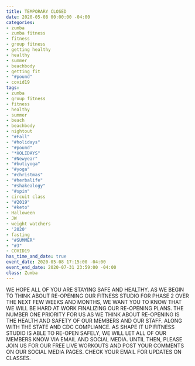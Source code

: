 ```yaml
---
title: TEMPORARY CLOSED
date: 2020-05-08 00:00:00 -04:00
categories:
- zumba
- zumba fitness
- fitness
- group fitness
- getting healthy
- healthy
- summer
- beachbody
- getting fit
- "#pound"
- covid19
tags:
- zumba
- group fitness
- fitness
- healthy
- summer
- beach
- beachbody
- nightout
- "#Fall"
- "#holidays"
- "#pound"
- "*HOLIDAYS"
- "#Newyear"
- "#butiyoga"
- "#yoga"
- "#christmas"
- "#herbalife"
- "#shakealogy"
- "#spin"
- circuit class
- "#2019"
- "#keto"
- Halloween
- JW
- weight watchers
- '2020'
- fasting
- "#SUMMER"
- "#3"
- COVID19
has_time_and_date: true
event_date: 2020-05-08 17:15:00 -04:00
event_end_date: 2020-07-31 23:59:00 -04:00
class: Zumba
---
```


WE HOPE ALL OF YOU ARE STAYING SAFE AND HEALTHY.  AS WE BEGIN TO THINK ABOUT RE-OPENING OUR FITNESS STUDIO FOR PHASE 2 OVER THE NEXT FEW WEEKS AND MONTHS, WE WANT YOU TO KNOW THAT WE WILL BE HARD AT WORK FINALIZING OUR RE-OPENING PLANS.  THE NUMBER ONE PRIORITY FOR US AS WE THINK ABOUT RE-OPENING IS THE HEALTH AND SAFETY OF OUR MEMBERS AND OUR STAFF. ALONG WITH THE STATE AND CDC COMPLIANCE. 
AS SHAPE IT UP FITNESS STUDIO IS ABLE TO RE-OPEN SAFELY, WE WILL LET ALL OF OUR MEMBERS KNOW VIA EMAIL AND SOCIAL MEDIA.  UNTIL THEN, PLEASE JOIN US FOR OUR FREE LIVE WORKOUTS AND POST YOUR COMMENTS ON OUR SOCIAL MEDIA PAGES. CHECK YOUR EMAIL FOR UPDATES ON CLASSES.

